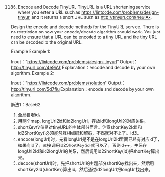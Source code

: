 1186. Encode and Decode TinyURL
TinyURL is a URL shortening service where you enter a URL such as https://lintcode.com/problems/design-tinyurl and it returns a short URL such as http://tinyurl.com/4e9iAk.

Design the encode and decode methods for the TinyURL service. There is no restriction on how your encode/decode algorithm should work. You just need to ensure that a URL can be encoded to a tiny URL and the tiny URL can be decoded to the original URL.

Example
Example 1:

Input："https://lintcode.com/problems/design-tinyurl"
Output：http://tinyurl.com/4e9iAk
Explanation：encode and decode by your own algorithm.
Example 2:

Input："https://lintcode.com/problems/solution"
Output：http://tinyurl.com/5d7fiu
Explanation：encode and decode by your own algorithm.


解法1：Base62
1) 全局自增id。
2) 用两个map, longUrl2id和id2longUrl，存放id和longUrl的对应关系。
3) shortKey仅仅是对tinyURL的主体部分而言。注意shortKey2Id()和id2ShortKey()必须能够互相编码和解码，不然就对不上了。id2L
4) encode(longUrl)时，先看longUrl是不是在longUrl2Id里面已经有对应id了，如果有id了，直接调用id2ShortKey(id)就可以了，否则id++，并保存longUrl2Id和id2longUrl的关系，然后调用id2ShortKey(id)把shortKey算出来。
5) decode(shortUrl)时，先把shortUrl的主题部分shortKey找出来，然后用shortKey2Id(shortKey)算出id，然后通过id2longUrl把longUrl找出来。